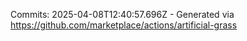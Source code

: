 Commits: 2025-04-08T12:40:57.696Z - Generated via https://github.com/marketplace/actions/artificial-grass
<br>
